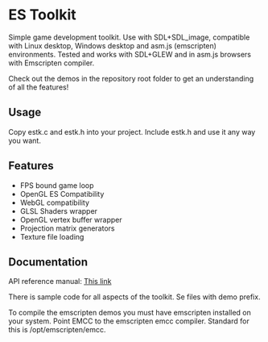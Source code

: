 ES Toolkit
==========
Simple game development toolkit.
Use with SDL+SDL_image, compatible with Linux desktop, Windows desktop and asm.js (emscripten) environments. 
Tested and works with SDL+GLEW and in asm.js browsers with Emscripten compiler.


  Check out the demos in the repository root folder to get an understanding of all the features!

Usage
-----
Copy estk.c and estk.h into your project.
Include estk.h and use it any way you want.

Features
--------
 * FPS bound game loop
 * OpenGL ES Compatibility
 * WebGL compatibility
 * GLSL Shaders wrapper
 * OpenGL vertex buffer wrapper
 * Projection matrix generators
 * Texture file loading

Documentation
-------------
API reference manual: [This link](API.md)

There is sample code for all aspects of the toolkit.
Se files with demo prefix.

To compile the emscripten demos you must have emscripten installed on your system.
Point EMCC to the emscripten emcc compiler.
Standard for this is /opt/emscripten/emcc.

